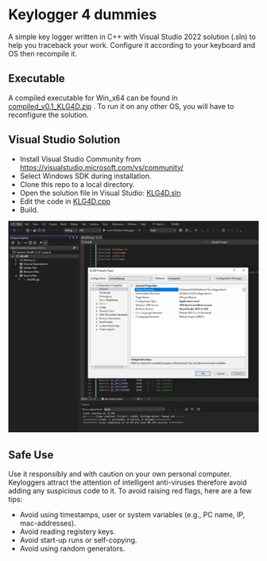 # Keylogger 4 dummies
A simple key logger written in C++ with Visual Studio 2022 solution (.sln) to help you traceback your work. Configure it according to your keyboard and OS then recompile it.

## Executable
A compiled executable for Win_x64 can be found in [compiled_v0.1_KLG4D.zip](./compiled_x64_windows) . To run it on any other OS, you will have to reconfigure the solution.


## Visual Studio Solution
- Install Visual Studio Community from https://visualstudio.microsoft.com/vs/community/
- Select Windows SDK during installation.
- Clone this repo to a local directory.
- Open the solution file in Visual Studio: [KLG4D.sln](./KLG4D) 
- Edit the code in [KLG4D.cpp](./KLG4D/KLG4D/KLG4D.cpp) 
- Build.

![VisualStudioSettings](VisualStudioSettings.PNG)


## Safe Use
Use it responsibly and with caution on your own personal computer. Keyloggers attract the attention of intelligent anti-viruses therefore avoid adding any suspicious code to it. To avoid raising red flags, here are a few tips:
- Avoid using timestamps, user or system variables (e.g., PC name, IP, mac-addresses).
- Avoid reading registery keys.
- Avoid start-up runs or self-copying.
- Avoid using random generators.

